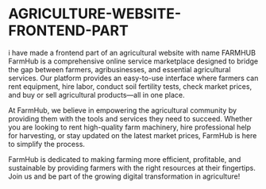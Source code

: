 # AGRICULTURE-WEBSITE-FRONTEND-PART
i have made a frontend part of an agricultural website with name FARMHUB
FarmHub is a comprehensive online service marketplace designed to bridge the gap between farmers, agribusinesses, and essential agricultural services. Our platform provides an easy-to-use interface where farmers can rent equipment, hire labor, conduct soil fertility tests, check market prices, and buy or sell agricultural products—all in one place.

At FarmHub, we believe in empowering the agricultural community by providing them with the tools and services they need to succeed. Whether you are looking to rent high-quality farm machinery, hire professional help for harvesting, or stay updated on the latest market prices, FarmHub is here to simplify the process.

FarmHub is dedicated to making farming more efficient, profitable, and sustainable by providing farmers with the right resources at their fingertips. Join us and be part of the growing digital transformation in agriculture!

